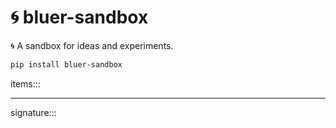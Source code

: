 # 🌀 bluer-sandbox

🌀 A sandbox for ideas and experiments.

```bash
pip install bluer-sandbox
```

items:::

---

signature:::